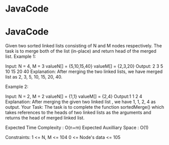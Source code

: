 # JavaCode
# JavaCode

Given two sorted linked lists consisting of N and M nodes respectively. The task is to merge both of the list (in-place) and return head of the merged list.
Example 1:

Input:
N = 4, M = 3 
valueN[] = {5,10,15,40}
valueM[] = {2,3,20}
Output: 2 3 5 10 15 20 40
Explanation: After merging the two linked
lists, we have merged list as 2, 3, 5,
10, 15, 20, 40.

Example 2:

Input:
N = 2, M = 2
valueN[] = {1,1}
valueM[] = {2,4}
Output:1 1 2 4
Explanation: After merging the given two
linked list , we have 1, 1, 2, 4 as
output.
Your Task:
The task is to complete the function sortedMerge() which takes references to the heads of two linked lists as the arguments and returns the head of merged linked list.

Expected Time Complexity : O(n+m)
Expected Auxilliary Space : O(1)

Constraints:
1 <= N, M <= 104
0 <= Node's data <= 105
